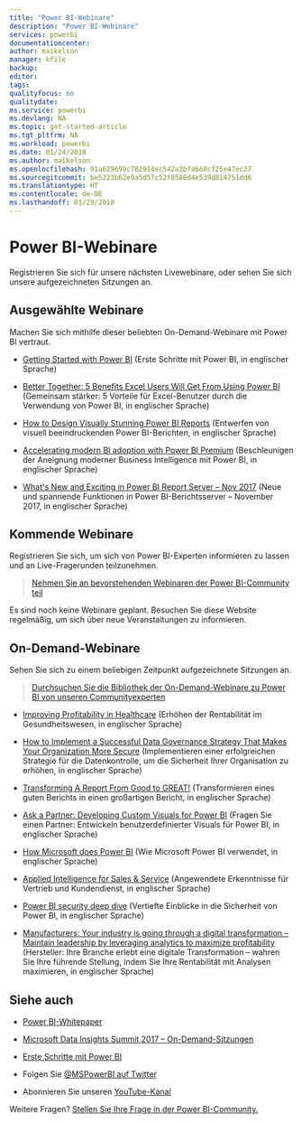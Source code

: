 ```yaml
---
title: "Power BI-Webinare"
description: "Power BI-Webinare"
services: powerbi
documentationcenter: 
author: maikelson
manager: kfile
backup: 
editor: 
tags: 
qualityfocus: no
qualitydate: 
ms.service: powerbi
ms.devlang: NA
ms.topic: get-started-article
ms.tgt_pltfrm: NA
ms.workload: powerbi
ms.date: 01/24/2018
ms.author: maikelson
ms.openlocfilehash: 91a629699c782914ec542a2b7a668cf25e47ec27
ms.sourcegitcommit: be5223b62e9a5d57c52f8588d4e539d814751dd6
ms.translationtype: HT
ms.contentlocale: de-DE
ms.lasthandoff: 01/29/2018
---
```

# <a name="power-bi-webinars"></a>Power BI-Webinare

Registrieren Sie sich für unsere nächsten Livewebinare, oder sehen Sie sich unsere aufgezeichneten Sitzungen an.

## <a name="featured-webinars"></a>Ausgewählte Webinare

Machen Sie sich mithilfe dieser beliebten On-Demand-Webinare mit Power BI vertraut.

- [Getting Started with Power BI](https://info.microsoft.com/getting-started-with-power-bi-ondemand.html?Is=Website) (Erste Schritte mit Power BI, in englischer Sprache)

- [Better Together: 5 Benefits Excel Users Will Get From Using Power BI](https://info.microsoft.com/excel-powerbi-better-together.html?Is=Website) (Gemeinsam stärker: 5 Vorteile für Excel-Benutzer durch die Verwendung von Power BI, in englischer Sprache)

- [How to Design Visually Stunning Power BI Reports](https://community.powerbi.com/t5/Webinars-and-Video-Gallery/5-3-17-Webinar-How-to-Design-Visually-Stunning-Power-BI-Reports/m-p/168204?Is=Website) (Entwerfen von visuell beeindruckenden Power BI-Berichten, in englischer Sprache)

- [Accelerating modern BI adoption with Power BI Premium](https://info.microsoft.com/powerbi-premium-webinar-ondemand.html?Is=Website) (Beschleunigen der Aneignung moderner Business Intelligence mit Power BI, in englischer Sprache)

- [What's New and Exciting in Power BI Report Server – Nov 2017](https://info.microsoft.com/whats-new-powerbi-report-server.html?Is=Website) (Neue und spannende Funktionen in Power BI-Berichtsserver – November 2017, in englischer Sprache)

## <a name="upcoming-webinars"></a>Kommende Webinare

Registrieren Sie sich, um sich von Power BI-Experten informieren zu lassen und an Live-Fragerunden teilzunehmen.

>[Nehmen Sie an bevorstehenden Webinaren der Power BI-Community teil](https://community.powerbi.com/t5/Webinars-and-Video-Gallery/bd-p/VideoTipsTricks?filter=webinars&featured=yes&Is=Website)

Es sind noch keine Webinare geplant. Besuchen Sie diese Website regelmäßig, um sich über neue Veranstaltungen zu informieren.

## <a name="on-demand-webinars"></a>On-Demand-Webinare

Sehen Sie sich zu einem beliebigen Zeitpunkt aufgezeichnete Sitzungen an.

>[Durchsuchen Sie die Bibliothek der On-Demand-Webinare zu Power BI von unseren Communityexperten](https://community.powerbi.com/t5/Webinars-and-Video-Gallery/bd-p/VideoTipsTricks?filter=webinars&featured=yes&Is=Website)

- [Improving Profitability in Healthcare](https://info.microsoft.com/improving-profitability-in-healthcare.html?Is=Website) (Erhöhen der Rentabilität im Gesundheitswesen, in englischer Sprache)

- [How to Implement a Successful Data Governance Strategy That Makes Your Organization More Secure](https://info.microsoft.com/powerbi-data-governance-strategy-ondemand.html?Is=Website) (Implementieren einer erfolgreichen Strategie für die Datenkontrolle, um die Sicherheit Ihrer Organisation zu erhöhen, in englischer Sprache)

- [Transforming A Report From Good to GREAT!](https://community.powerbi.com/t5/Webinars-and-Video-Gallery/Power-BI-Transforming-A-Report-From-Good-to-GREAT/m-p/315119?Is=Website) (Transformieren eines guten Berichts in einen großartigen Bericht, in englischer Sprache)

- [Ask a Partner: Developing Custom Visuals for Power BI](https://community.powerbi.com/t5/Webinars-and-Video-Gallery/Ask-a-Partner-Developing-Custom-Visuals-for-Power-BI/m-p/150368?Is=Website) (Fragen Sie einen Partner: Entwickeln benutzerdefinierter Visuals für Power BI, in englischer Sprache)

- [How Microsoft does Power BI](https://info.microsoft.com/US-PowerBI-WBNR-FY17-11Nov-29-BIATMIcrosoft274828_01Registration-ForminBody.html?Is=Website) (Wie Microsoft Power BI verwendet, in englischer Sprache)

- [Applied Intelligence for Sales & Service](https://info.microsoft.com/applied-intelligence-for-sales-service.html?Is=Website) (Angewendete Erkenntnisse für Vertrieb und Kundendienst, in englischer Sprache)

- [Power BI security deep dive](https://community.powerbi.com/t5/Webinars-and-Video-Gallery/5-23-2017-Power-BI-security-deep-dive-by-Kasper-de-Jonge/m-p/161476?Is=Website) (Vertiefte Einblicke in die Sicherheit von Power BI, in englischer Sprache)

- [Manufacturers: Your industry is going through a digital transformation – Maintain leadership by leveraging analytics to maximize profitability](https://info.microsoft.com/digital-transformation-in-manufacturing.html?Is=Website) (Hersteller: Ihre Branche erlebt eine digitale Transformation – wahren Sie Ihre führende Stellung, indem Sie Ihre Rentabilität mit Analysen maximieren, in englischer Sprache)

## <a name="see-also"></a>Siehe auch

- [Power BI-Whitepaper](whitepapers.md)

- [Microsoft Data Insights Summit 2017 – On-Demand-Sitzungen](https://community.powerbi.com/t5/Data-Insights-Summit-2017-On/bd-p/DataInsightsSummit2017OnDemand?Is=Website)

- [Erste Schritte mit Power BI](service-get-started.md)

- Folgen Sie [@MSPowerBI auf Twitter](https://twitter.com/mspowerbi)

- Abonnieren Sie unseren [YouTube-Kanal](https://www.youtube.com/mspowerbi)

Weitere Fragen? [Stellen Sie Ihre Frage in der Power BI-Community.](https://community.powerbi.com/)
